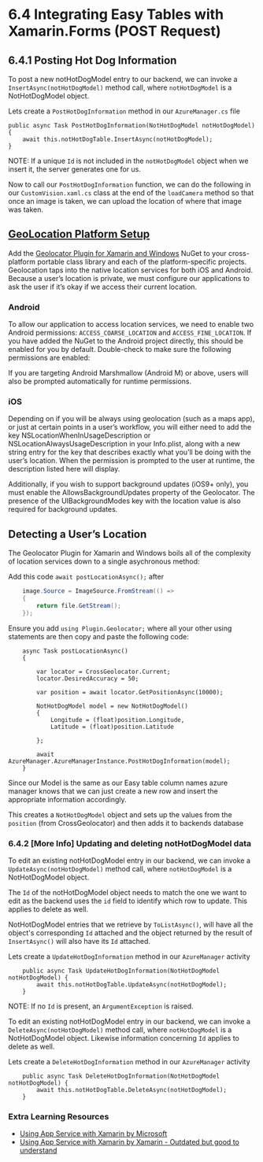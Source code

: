# 6.4 Integrating Easy Tables with Xamarin.Forms (POST Request) 

## 6.4.1 Posting Hot Dog Information
To post a new notHotDogModel entry to our backend, we can invoke a `InsertAsync(notHotDogModel)` method call, where `notHotDogModel` is a NotHotDogModel object.

Lets create a `PostHotDogInformation` method in our `AzureManager.cs` file

```Csharp
public async Task PostHotDogInformation(NotHotDogModel notHotDogModel)
{
    await this.notHotDogTable.InsertAsync(notHotDogModel);
}
``` 

NOTE: If a unique `Id` is not included in the `notHotDogModel` object when we insert it, the server generates one for us.

Now to call our `PostHotDogInformation` function, we can do the following in our `CustomVision.xaml.cs` class at the end of the `loadCamera` method so that once an image is taken, we can upload the location of where that image was taken.

## [GeoLocation Platform Setup](https://blog.xamarin.com/geolocation-for-ios-android-and-windows-made-easy/)
Add the [Geolocator Plugin for Xamarin and Windows](https://www.nuget.org/packages/Xam.Plugin.Geolocator) NuGet to your cross-platform portable class library and each of the platform-specific projects. Geolocation taps into the native location services for both iOS and Android. Because a user’s location is private, we must configure our applications to ask the user if it’s okay if we access their current location.

###  Android
To allow our application to access location services, we need to enable two Android permissions: `ACCESS_COARSE_LOCATION` and `ACCESS_FINE_LOCATION`. If you have added the NuGet to the Android project directly, this should be enabled for you by default. Double-check to make sure the following permissions are enabled:

If you are targeting Android Marshmallow (Android M) or above, users will also be prompted automatically for runtime permissions.

### iOS
Depending on if you will be always using geolocation (such as a maps app), or just at certain points in a user’s workflow, you will either need to add the key NSLocationWhenInUsageDescription or NSLocationAlwaysUsageDescription in your Info.plist, along with a new string entry for the key that describes exactly what you’ll be doing with the user’s location. When the permission is prompted to the user at runtime, the description listed here will display.

Additionally, if you wish to support background updates (iOS9+ only), you must enable the AllowsBackgroundUpdates property of the Geolocator. The presence of the UIBackgroundModes key with the location value is also required for background updates.

## Detecting a User’s Location
The Geolocator Plugin for Xamarin and Windows boils all of the complexity of location services down to a single asychronous method:

Add this code `await postLocationAsync();` after 

```csharp
	image.Source = ImageSource.FromStream(() =>
    {
        return file.GetStream();
    });
```

Ensure you add `using Plugin.Geolocator;` where all your other using statements are then copy and paste the following code: 

```Csharp
    async Task postLocationAsync()
    {

        var locator = CrossGeolocator.Current;
        locator.DesiredAccuracy = 50;

        var position = await locator.GetPositionAsync(10000);

        NotHotDogModel model = new NotHotDogModel()
        {
            Longitude = (float)position.Longitude,
            Latitude = (float)position.Latitude

        };

        await AzureManager.AzureManagerInstance.PostHotDogInformation(model);
    }
``` 

Since our Model is the same as our Easy table column names azure manager knows that we can just create a new row and insert the appropriate information accordingly. 

This creates a `NotHotDogModel` object and sets up the values from the `position` (from CrossGeolocator) and then adds it to backends database

### 6.4.2 [More Info] Updating and deleting notHotDogModel data
To edit an existing notHotDogModel entry in our backend, we can invoke a `UpdateAsync(notHotDogModel)` method call, where `notHotDogModel` is a NotHotDogModel object. 

The `Id` of the notHotDogModel object needs to match the one we want to edit as the backend uses the `id` field to identify which row to update. This applies to delete as well.

NotHotDogModel entries that we retrieve by `ToListAsync()`, will have all the object's corresponding `Id` attached and the object returned by the result of `InsertAsync()` will also have its `Id` attached.

Lets create a `UpdateHotDogInformation` method in our `AzureManager` activity 
```Csharp
    public async Task UpdateHotDogInformation(NotHotDogModel notHotDogModel) {
        await this.notHotDogTable.UpdateAsync(notHotDogModel);
    }
``` 

NOTE: If no `Id` is present, an `ArgumentException` is raised.


To edit an existing notHotDogModel entry in our backend, we can invoke a `DeleteAsync(notHotDogModel)` method call, where `notHotDogModel` is a NotHotDogModel object. 
Likewise information concerning `Id` applies to delete as well.

Lets create a `DeleteHotDogInformation` method in our `AzureManager` activity 
```Csharp
    public async Task DeleteHotDogInformation(NotHotDogModel notHotDogModel) {
        await this.notHotDogTable.DeleteAsync(notHotDogModel);
    }
``` 

### Extra Learning Resources
* [Using App Service with Xamarin by Microsoft](https://azure.microsoft.com/en-us/documentation/articles/app-service-mobile-dotnet-how-to-use-client-library/)
* [Using App Service with Xamarin by Xamarin - Outdated but good to understand](https://blog.xamarin.com/getting-started-azure-mobile-apps-easy-tables/)
